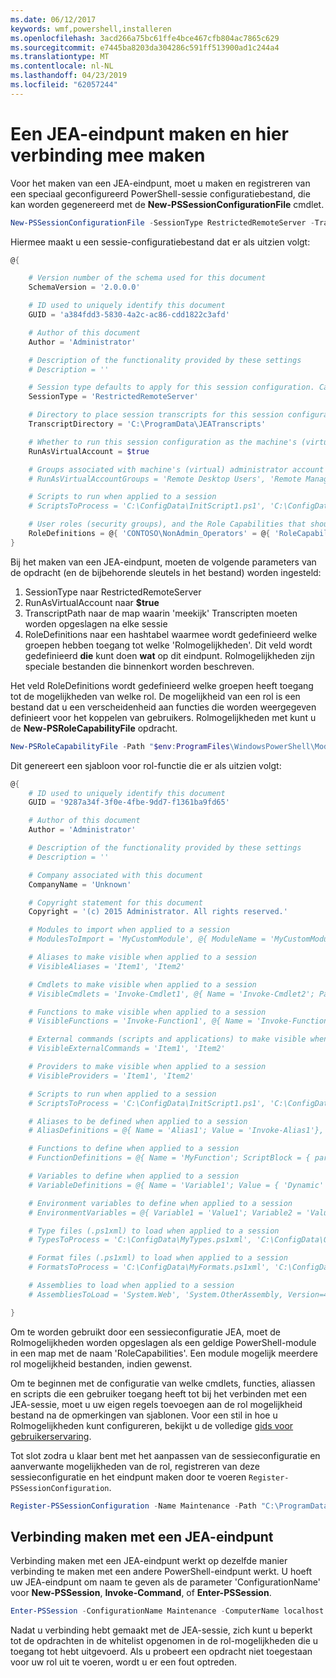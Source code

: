 ```yaml
---
ms.date: 06/12/2017
keywords: wmf,powershell,installeren
ms.openlocfilehash: 3acd266a75bc61ffe4bce467cfb804ac7865c629
ms.sourcegitcommit: e7445ba8203da304286c591ff513900ad1c244a4
ms.translationtype: MT
ms.contentlocale: nl-NL
ms.lasthandoff: 04/23/2019
ms.locfileid: "62057244"
---
```

# <a name="creating-and-connecting-to-a-jea-endpoint"></a>Een JEA-eindpunt maken en hier verbinding mee maken

Voor het maken van een JEA-eindpunt, moet u maken en registreren van een speciaal geconfigureerd PowerShell-sessie configuratiebestand, die kan worden gegenereerd met de **New-PSSessionConfigurationFile** cmdlet.

```powershell
New-PSSessionConfigurationFile -SessionType RestrictedRemoteServer -TranscriptDirectory "C:\ProgramData\JEATranscripts" -RunAsVirtualAccount -RoleDefinitions @{ 'CONTOSO\NonAdmin_Operators' = @{ RoleCapabilities = 'Maintenance' }} -Path "$env:ProgramData\JEAConfiguration\Demo.pssc"
```

Hiermee maakt u een sessie-configuratiebestand dat er als uitzien volgt:

```powershell
@{

    # Version number of the schema used for this document
    SchemaVersion = '2.0.0.0'

    # ID used to uniquely identify this document
    GUID = 'a384fdd3-5830-4a2c-ac86-cdd1822c3afd'

    # Author of this document
    Author = 'Administrator'

    # Description of the functionality provided by these settings
    # Description = ''

    # Session type defaults to apply for this session configuration. Can be 'RestrictedRemoteServer' (recommended), 'Empty', or 'Default'
    SessionType = 'RestrictedRemoteServer'

    # Directory to place session transcripts for this session configuration
    TranscriptDirectory = 'C:\ProgramData\JEATranscripts'

    # Whether to run this session configuration as the machine's (virtual) administrator account
    RunAsVirtualAccount = $true

    # Groups associated with machine's (virtual) administrator account
    # RunAsVirtualAccountGroups = 'Remote Desktop Users', 'Remote Management Users'

    # Scripts to run when applied to a session
    # ScriptsToProcess = 'C:\ConfigData\InitScript1.ps1', 'C:\ConfigData\InitScript2.ps1'

    # User roles (security groups), and the Role Capabilities that should be applied to them when applied to a session
    RoleDefinitions = @{ 'CONTOSO\NonAdmin_Operators' = @{ 'RoleCapabilities' = 'Maintenance' } }
}
```

Bij het maken van een JEA-eindpunt, moeten de volgende parameters van de opdracht (en de bijbehorende sleutels in het bestand) worden ingesteld:

1. SessionType naar RestrictedRemoteServer
2. RunAsVirtualAccount naar **$true**
3. TranscriptPath naar de map waarin 'meekijk' Transcripten moeten worden opgeslagen na elke sessie
4. RoleDefinitions naar een hashtabel waarmee wordt gedefinieerd welke groepen hebben toegang tot welke 'Rolmogelijkheden'. Dit veld wordt gedefinieerd **die** kunt doen **wat** op dit eindpunt. Rolmogelijkheden zijn speciale bestanden die binnenkort worden beschreven.

Het veld RoleDefinitions wordt gedefinieerd welke groepen heeft toegang tot de mogelijkheden van welke rol. De mogelijkheid van een rol is een bestand dat u een verscheidenheid aan functies die worden weergegeven definieert voor het koppelen van gebruikers.
Rolmogelijkheden met kunt u de **New-PSRoleCapabilityFile** opdracht.

```powershell
New-PSRoleCapabilityFile -Path "$env:ProgramFiles\WindowsPowerShell\Modules\DemoModule\RoleCapabilities\Maintenance.psrc"
```

Dit genereert een sjabloon voor rol-functie die er als uitzien volgt:

```powershell
@{
    # ID used to uniquely identify this document
    GUID = '9287a34f-3f0e-4fbe-9dd7-f1361ba9fd65'

    # Author of this document
    Author = 'Administrator'

    # Description of the functionality provided by these settings
    # Description = ''

    # Company associated with this document
    CompanyName = 'Unknown'

    # Copyright statement for this document
    Copyright = '(c) 2015 Administrator. All rights reserved.'

    # Modules to import when applied to a session
    # ModulesToImport = 'MyCustomModule', @{ ModuleName = 'MyCustomModule'; ModuleVersion = '1.0.0.0'; GUID = '4d30d5f0-cb16-4898-812d-f20a6c596bdf' }

    # Aliases to make visible when applied to a session
    # VisibleAliases = 'Item1', 'Item2'

    # Cmdlets to make visible when applied to a session
    # VisibleCmdlets = 'Invoke-Cmdlet1', @{ Name = 'Invoke-Cmdlet2'; Parameters = @{ Name = 'Parameter1'; ValidateSet = 'Item1', 'Item2' }, @{ Name = 'Parameter2'; ValidatePattern = 'L*' } }

    # Functions to make visible when applied to a session
    # VisibleFunctions = 'Invoke-Function1', @{ Name = 'Invoke-Function2'; Parameters = @{ Name = 'Parameter1'; ValidateSet = 'Item1', 'Item2' }, @{ Name = 'Parameter2'; ValidatePattern = 'L*' } }

    # External commands (scripts and applications) to make visible when applied to a session
    # VisibleExternalCommands = 'Item1', 'Item2'

    # Providers to make visible when applied to a session
    # VisibleProviders = 'Item1', 'Item2'

    # Scripts to run when applied to a session
    # ScriptsToProcess = 'C:\ConfigData\InitScript1.ps1', 'C:\ConfigData\InitScript2.ps1'

    # Aliases to be defined when applied to a session
    # AliasDefinitions = @{ Name = 'Alias1'; Value = 'Invoke-Alias1'}, @{ Name = 'Alias2'; Value = 'Invoke-Alias2'}

    # Functions to define when applied to a session
    # FunctionDefinitions = @{ Name = 'MyFunction'; ScriptBlock = { param($MyInput) $MyInput } }

    # Variables to define when applied to a session
    # VariableDefinitions = @{ Name = 'Variable1'; Value = { 'Dynamic' + 'InitialValue' } }, @{ Name = 'Variable2'; Value = 'StaticInitialValue' }

    # Environment variables to define when applied to a session
    # EnvironmentVariables = @{ Variable1 = 'Value1'; Variable2 = 'Value2' }

    # Type files (.ps1xml) to load when applied to a session
    # TypesToProcess = 'C:\ConfigData\MyTypes.ps1xml', 'C:\ConfigData\OtherTypes.ps1xml'

    # Format files (.ps1xml) to load when applied to a session
    # FormatsToProcess = 'C:\ConfigData\MyFormats.ps1xml', 'C:\ConfigData\OtherFormats.ps1xml'

    # Assemblies to load when applied to a session
    # AssembliesToLoad = 'System.Web', 'System.OtherAssembly, Version=4.0.0.0, Culture=neutral, PublicKeyToken=b03f5f7f11d50a3a'

}
```

Om te worden gebruikt door een sessieconfiguratie JEA, moet de Rolmogelijkheden worden opgeslagen als een geldige PowerShell-module in een map met de naam 'RoleCapabilities'. Een module mogelijk meerdere rol mogelijkheid bestanden, indien gewenst.

Om te beginnen met de configuratie van welke cmdlets, functies, aliassen en scripts die een gebruiker toegang heeft tot bij het verbinden met een JEA-sessie, moet u uw eigen regels toevoegen aan de rol mogelijkheid bestand na de opmerkingen van sjablonen. Voor een stil in hoe u Rolmogelijkheden kunt configureren, bekijkt u de volledige [gids voor gebruikerservaring](http://aka.ms/JEA).

Tot slot zodra u klaar bent met het aanpassen van de sessieconfiguratie en aanverwante mogelijkheden van de rol, registreren van deze sessieconfiguratie en het eindpunt maken door te voeren `Register-PSSessionConfiguration`.

```powershell
Register-PSSessionConfiguration -Name Maintenance -Path "C:\ProgramData\JEAConfiguration\Demo.pssc"
```

## <a name="connect-to-a-jea-endpoint"></a>Verbinding maken met een JEA-eindpunt

Verbinding maken met een JEA-eindpunt werkt op dezelfde manier verbinding te maken met een andere PowerShell-eindpunt werkt.
U hoeft uw JEA-eindpunt om naam te geven als de parameter 'ConfigurationName' voor **New-PSSession**, **Invoke-Command**, of **Enter-PSSession**.

```powershell
Enter-PSSession -ConfigurationName Maintenance -ComputerName localhost
```

Nadat u verbinding hebt gemaakt met de JEA-sessie, zich kunt u beperkt tot de opdrachten in de whitelist opgenomen in de rol-mogelijkheden die u toegang tot hebt uitgevoerd. Als u probeert een opdracht niet toegestaan voor uw rol uit te voeren, wordt u er een fout optreden.